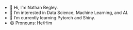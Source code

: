 - 👋 Hi, I’m Nathan Begley.
- 👀 I’m interested in Data Science, Machine Learning, and AI.
- 🌱 I’m currently learning Pytorch and Shiny. 
- 😄 Pronouns: He/Him

<!---
bagelman10/bagelman10 is a ✨ special ✨ repository because its `README.md` (this file) appears on your GitHub profile.
You can click the Preview link to take a look at your changes.
--->
